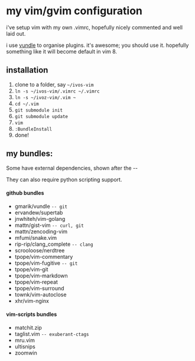 my vim/gvim configuration
=========================

i've setup vim with my own .vimrc, hopefully nicely commented and well laid out.

i use [vundle](https://github.com/gmarik/vundle) to organise plugins. it's awesome; you should use it.
hopefully something like it will become default in vim 8.

installation
------------

1. clone to a folder, say `~/ivos-vim`
2. `ln -s ~/ivos-vim/.vimrc ~/.vimrc`
3. `ln -s ~/ivoz-vim/.vim ~`
4. `cd ~/.vim`
5. `git submodule init`
6. `git submodule update`
7. `vim`
8. `:BundleInstall`
9. done!

my bundles:
-----------

Some have external dependencies, shown after the --

They can also require python scripting support.

#### github bundles
* gmarik/vundle `-- git`
* ervandew/supertab
* jnwhiteh/vim-golang
* mattn/gist-vim `-- curl, git`
* mattn/zencoding-vim
* mfumi/snake.vim
* rip-rip/clang_complete `-- clang`
* scrooloose/nerdtree
* tpope/vim-commentary
* tpope/vim-fugitive `-- git`
* tpope/vim-git
* tpope/vim-markdown
* tpope/vim-repeat
* tpope/vim-surround
* townk/vim-autoclose
* xhr/vim-nginx

#### vim-scripts bundles
* matchit.zip
* taglist.vim `-- exuberant-ctags`
* mru.vim
* ultisnips
* zoomwin